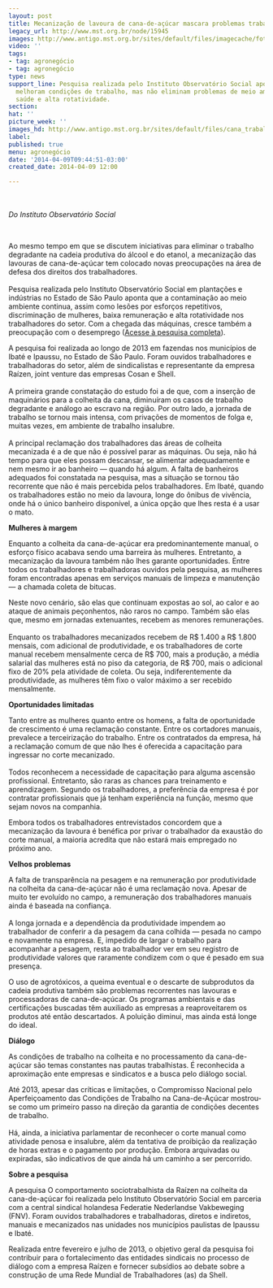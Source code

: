```yaml
---
layout: post
title: Mecanização de lavoura de cana-de-açúcar mascara problemas trabalhistas
legacy_url: http://www.mst.org.br/node/15945
images: http://www.antigo.mst.org.br/sites/default/files/imagecache/foto_destaque/cana_trabalho_escravo.jpg
video: ''
tags:
- tag: agronegócio
- tag: agronegócio
type: news
support_line: Pesquisa realizada pelo Instituto Observatório Social aponta que máquinas
  melhoram condições de trabalho, mas não eliminam problemas de meio ambiente, discriminação,
  saúde e alta rotatividade.
section: 
hat: ''
picture_week: ''
images_hd: http://www.antigo.mst.org.br/sites/default/files/cana_trabalho_escravo.jpg
label: 
published: true
menu: agronegócio
date: '2014-04-09T09:44:51-03:00'
created_date: 2014-04-09 12:00

---
```

<p><br><br><em>Do Instituto Observatório Social</em></p><p>&nbsp;</p><p>Ao mesmo tempo em que se discutem iniciativas para eliminar o trabalho degradante na cadeia produtiva do álcool e do etanol, a mecanização das lavouras de cana-de-açúcar tem colocado novas preocupações na área de defesa dos direitos dos trabalhadores. <br><br>Pesquisa realizada pelo Instituto Observatório Social em plantações e indústrias no Estado de São Paulo aponta que a contaminação ao meio ambiente continua, assim como lesões por esforços repetitivos, discriminação de mulheres, baixa remuneração e alta rotatividade nos trabalhadores do setor. Com a chegada das máquinas, cresce também a preocupação com o desemprego (<a href="http://os.org.br/site/biblioteca/o-comportamento-sociotrabalhista-da-raizen-na-colheita-da-canadeacucar" target="_blank">Acesse à pesquisa completa</a>).</p><p>A pesquisa foi realizada ao longo de 2013 em fazendas nos municípios de Ibaté e Ipaussu, no Estado de São Paulo. Foram ouvidos trabalhadores e trabalhadoras do setor, além de sindicalistas e representante da empresa Raízen, joint venture das empresas Cosan e Shell. <br><br>A primeira grande constatação do estudo foi a de que, com a inserção de maquinários para a colheita da cana, diminuíram os casos de trabalho degradante e análogo ao escravo na região. Por outro lado, a jornada de trabalho se tornou mais intensa, com privações de momentos de folga e, muitas vezes, em ambiente de trabalho insalubre.<br><strong><br></strong>A principal reclamação dos trabalhadores das áreas de colheita mecanizada é a de que não é possível parar as máquinas. Ou seja, não há tempo para que eles possam descansar, se alimentar adequadamente e nem mesmo ir ao banheiro — quando há algum. A falta de banheiros adequados foi constatada na pesquisa, mas a situação se tornou tão recorrente que não é mais percebida pelos trabalhadores. Em Ibaté, quando os trabalhadores estão no meio da lavoura, longe do ônibus de vivência, onde há o único banheiro disponível, a única opção que lhes resta é a usar o mato.</p><p><strong>Mulheres à margem</strong></p><p>Enquanto a colheita da cana-de-açúcar era predominantemente manual, o esforço físico acabava sendo uma barreira às mulheres. Entretanto, a mecanização da lavoura também não lhes garante oportunidades. Entre todos os trabalhadores e trabalhadoras ouvidos pela pesquisa, as mulheres foram encontradas apenas em serviços manuais de limpeza e manutenção — a chamada coleta de bitucas.&nbsp;</p><p>Neste novo cenário, são elas que continuam expostas ao sol, ao calor e ao ataque de animais peçonhentos, não raros no campo. Também são elas que, mesmo em jornadas extenuantes, recebem as menores remunerações. <br><br>Enquanto os trabalhadores mecanizados recebem de R$ 1.400 a R$ 1.800 mensais, com adicional de produtividade, e os trabalhadores de corte manual recebem mensalmente cerca de R$ 700, mais a produção, a média salarial das mulheres está no piso da categoria, de R$ 700, mais o adicional fixo de 20% pela atividade de coleta. Ou seja, indiferentemente da produtividade, as mulheres têm fixo o valor máximo a ser recebido mensalmente.</p><p><strong>Oportunidades limitadas</strong></p><p>Tanto entre as mulheres quanto entre os homens, a falta de oportunidade de crescimento é uma reclamação constante. Entre os cortadores manuais, prevalece a terceirização do trabalho. Entre os contratados da empresa, há a reclamação comum de que não lhes é oferecida a capacitação para ingressar no corte mecanizado. <br><br>Todos reconhecem a necessidade de capacitação para alguma ascensão profissional. Entretanto, são raras as chances para treinamento e aprendizagem. Segundo os trabalhadores, a preferência da empresa é por contratar profissionais que já tenham experiência na função, mesmo que sejam novos na companhia.</p><p>Embora todos os trabalhadores entrevistados concordem que a mecanização da lavoura é benéfica por privar o trabalhador da exaustão do corte manual, a maioria acredita que não estará mais empregado no próximo ano.</p><p><strong>Velhos problemas</strong></p><p>A falta de transparência na pesagem e na remuneração por produtividade na colheita da cana-de-açúcar não é uma reclamação nova. Apesar de muito ter evoluído no campo, a remuneração dos trabalhadores manuais ainda é baseada na confiança. <br><br>A longa jornada e a dependência da produtividade impendem ao trabalhador de conferir a da pesagem da cana colhida — pesada no campo e novamente na empresa. E, impedido de largar o trabalho para acompanhar a pesagem, resta ao trabalhador ver em seu registro de produtividade valores que raramente condizem com o que é pesado em sua presença.</p><p>O uso de agrotóxicos, a queima eventual e o descarte de subprodutos da cadeia produtiva também são problemas recorrentes nas lavouras e processadoras de cana-de-açúcar. Os programas ambientais e das certificações buscadas têm auxiliado as empresas a reaproveitarem os produtos até então descartados. A poluição diminui, mas ainda está longe do ideal.</p><p><strong>Diálogo</strong></p><p>As condições de trabalho na colheita e no processamento da cana-de-açúcar são temas constantes nas pautas trabalhistas. É reconhecida a aproximação ente empresas e sindicatos e a busca pelo diálogo social.</p><p>Até 2013, apesar das críticas e limitações, o Compromisso Nacional pelo Aperfeiçoamento das Condições de Trabalho na Cana-de-Açúcar mostrou-se como um primeiro passo na direção da garantia de condições decentes de trabalho. <br><br>Há, ainda, a iniciativa parlamentar de reconhecer o corte manual como atividade penosa e insalubre, além da tentativa de proibição da realização de horas extras e o pagamento por produção. Embora arquivadas ou expiradas, são indicativos de que ainda há um caminho a ser percorrido.</p><p><strong>Sobre a pesquisa</strong></p><p>A pesquisa O comportamento sociotrabalhista da Raízen na colheita da cana-de-açúcar foi realizada pelo Instituto Observatório Social em parceria com a central sindical holandesa Federatie Nederlandse Vakbeweging (FNV). Foram ouvidos trabalhadores e trabalhadoras, diretos e indiretos, manuais e mecanizados nas unidades nos municípios paulistas de Ipaussu e Ibaté.</p><p>Realizada entre fevereiro e julho de 2013, o objetivo geral da pesquisa foi contribuir para o fortalecimento das entidades sindicais no processo de diálogo com a empresa Raízen e fornecer subsídios ao debate sobre a construção de uma Rede Mundial de Trabalhadores (as) da Shell.&nbsp;</p><p>&nbsp;</p><p>&nbsp;</p><p>&nbsp;</p>
